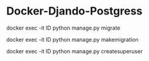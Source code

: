 # Docker-Djando-Postgress

 docker exec -it ID python manage.py migrate 
 
 docker exec -it ID python manage.py makemigration
 
 docker exec -it ID python manage.py createsuperuser
